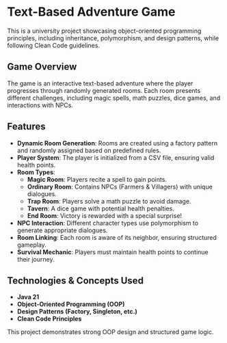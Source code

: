 # Text-Based Adventure Game

This is a university project showcasing object-oriented programming principles, including inheritance, polymorphism, and design patterns, while following Clean Code guidelines.

## Game Overview

The game is an interactive text-based adventure where the player progresses through randomly generated rooms. Each room presents different challenges, including magic spells, math puzzles, dice games, and interactions with NPCs.

## Features

- **Dynamic Room Generation**: Rooms are created using a factory pattern and randomly assigned based on predefined rules.  
- **Player System**: The player is initialized from a CSV file, ensuring valid health points.  
- **Room Types**:  
  - **Magic Room**: Players recite a spell to gain points.  
  - **Ordinary Room**: Contains NPCs (Farmers & Villagers) with unique dialogues.  
  - **Trap Room**: Players solve a math puzzle to avoid damage.  
  - **Tavern**: A dice game with potential health penalties.  
  - **End Room**: Victory is rewarded with a special surprise!  
- **NPC Interaction**: Different character types use polymorphism to generate appropriate dialogues.  
- **Room Linking**: Each room is aware of its neighbor, ensuring structured gameplay.  
- **Survival Mechanic**: Players must maintain health points to continue their journey.  

## Technologies & Concepts Used

- **Java 21**  
- **Object-Oriented Programming (OOP)**  
- **Design Patterns (Factory, Singleton, etc.)**  
- **Clean Code Principles**  

This project demonstrates strong OOP design and structured game logic.
